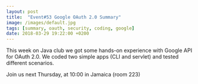 ```yaml
---
layout: post
title:  "Event#53 Google OAuth 2.0 Summary"
image: /images/default.jpg
tags: [summary, oauth, security, coding, google]
date: 2018-03-29 19:22:00 +0200
---
```


This week on Java club
we got some hands-on experience with Google API for OAuth 2.0. We coded two simple apps (CLI and servlet) and tested different scenarios. []()

Join us next Thursday, at 10:00 in Jamaica (room 223)

